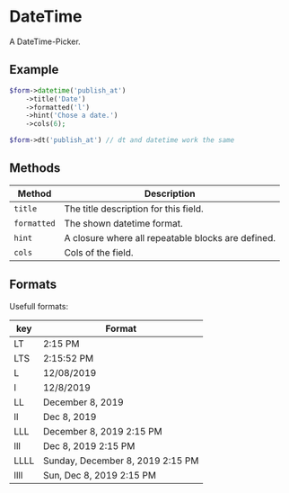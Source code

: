 # DateTime

A DateTime-Picker.

## Example

```php
$form->datetime('publish_at')
    ->title('Date')
    ->formatted('l')
    ->hint('Chose a date.')
    ->cols(6);
```

```php
$form->dt('publish_at') // dt and datetime work the same
```

## Methods

| Method      | Description                                        |
| ----------- | -------------------------------------------------- |
| `title`     | The title description for this field.              |
| `formatted` | The shown datetime format.                         |
| `hint`      | A closure where all repeatable blocks are defined. |
| `cols`      | Cols of the field.                                 |

## Formats

Usefull formats:

| key  | Format                           |
| ---- | -------------------------------- |
| LT   | 2:15 PM                          |
| LTS  | 2:15:52 PM                       |
| L    | 12/08/2019                       |
| l    | 12/8/2019                        |
| LL   | December 8, 2019                 |
| ll   | Dec 8, 2019                      |
| LLL  | December 8, 2019 2:15 PM         |
| lll  | Dec 8, 2019 2:15 PM              |
| LLLL | Sunday, December 8, 2019 2:15 PM |
| llll | Sun, Dec 8, 2019 2:15 PM         |
